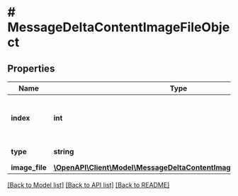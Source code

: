# # MessageDeltaContentImageFileObject

## Properties

Name | Type | Description | Notes
------------ | ------------- | ------------- | -------------
**index** | **int** | The index of the content part in the message. |
**type** | **string** | Always &#x60;image_file&#x60;. |
**image_file** | [**\OpenAPI\Client\Model\MessageDeltaContentImageFileObjectImageFile**](MessageDeltaContentImageFileObjectImageFile.md) |  | [optional]

[[Back to Model list]](../../README.md#models) [[Back to API list]](../../README.md#endpoints) [[Back to README]](../../README.md)
